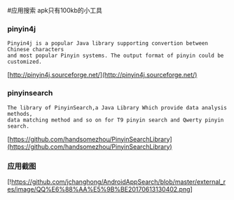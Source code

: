 #应用搜索
apk只有100kb的小工具

### pinyin4j 
	Pinyin4j is a popular Java library supporting convertion between Chinese characters 
	and most popular Pinyin systems. The output format of pinyin could be customized.
[http://pinyin4j.sourceforge.net/](http://pinyin4j.sourceforge.net/)

### pinyinsearch 
    The library of PinyinSearch,a Java Library Which provide data analysis methods,  
	data matching method and so on for T9 pinyin search and Qwerty pinyin search.
[https://github.com/handsomezhou/PinyinSearchLibrary](https://github.com/handsomezhou/PinyinSearchLibrary)

### 应用截图
[!https://github.com/jchanghong/AndroidAppSearch/blob/master/external_res/image/QQ%E6%88%AA%E5%9B%BE20170613130402.png]

